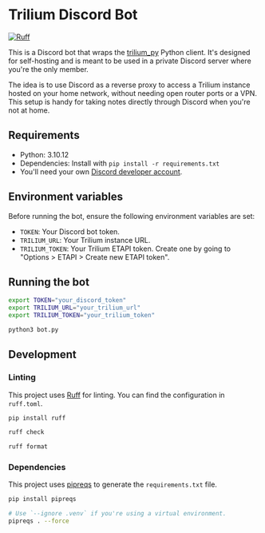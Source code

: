 # Trilium Discord Bot

[![Ruff](https://img.shields.io/endpoint?url=https://raw.githubusercontent.com/astral-sh/ruff/main/assets/badge/v2.json)](https://github.com/astral-sh/ruff)

This is a Discord bot that wraps the [trilium_py](https://github.com/nriver/trilium-py) Python client. It's designed for self-hosting and is meant to be used in a private Discord server where you're the only member.

The idea is to use Discord as a reverse proxy to access a Trilium instance hosted on your home network, without needing open router ports or a VPN. This setup is handy for taking notes directly through Discord when you're not at home.

## Requirements

- Python: 3.10.12
- Dependencies: Install with `pip install -r requirements.txt`
- You'll need your own [Discord developer account](https://discord.com/developers/applications).

## Environment variables

Before running the bot, ensure the following environment variables are set:

- `TOKEN`: Your Discord bot token.
- `TRILIUM_URL`: Your Trilium instance URL.
- `TRILIUM_TOKEN`: Your Trilium ETAPI token. Create one by going to "Options > ETAPI > Create new ETAPI token".

## Running the bot

```sh
export TOKEN="your_discord_token"
export TRILIUM_URL="your_trilium_url"
export TRILIUM_TOKEN="your_trilium_token"

python3 bot.py
```

## Development

### Linting

This project uses [Ruff](https://github.com/astral-sh/ruff) for linting. You can find the configuration in `ruff.toml`.

```sh
pip install ruff

ruff check

ruff format
```

### Dependencies

This project uses [pipreqs](https://github.com/bndr/pipreqs) to generate the `requirements.txt` file.

```sh
pip install pipreqs

# Use `--ignore .venv` if you're using a virtual environment.
pipreqs . --force
```
